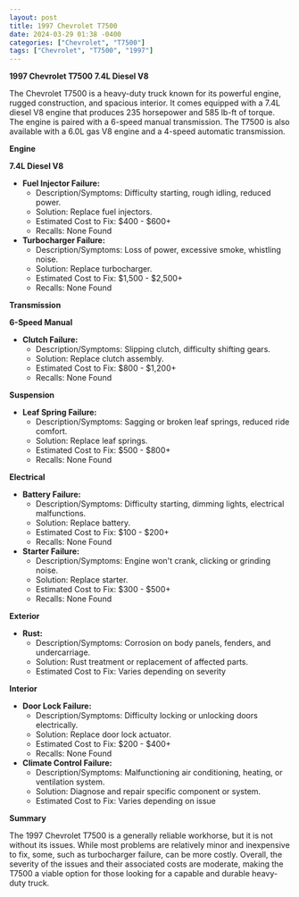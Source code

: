 ```yaml
---
layout: post
title: 1997 Chevrolet T7500
date: 2024-03-29 01:38 -0400
categories: ["Chevrolet", "T7500"]
tags: ["Chevrolet", "T7500", "1997"]
---
```

**1997 Chevrolet T7500 7.4L Diesel V8**

The Chevrolet T7500 is a heavy-duty truck known for its powerful engine, rugged construction, and spacious interior. It comes equipped with a 7.4L diesel V8 engine that produces 235 horsepower and 585 lb-ft of torque. The engine is paired with a 6-speed manual transmission. The T7500 is also available with a 6.0L gas V8 engine and a 4-speed automatic transmission.

**Engine**

**7.4L Diesel V8**

* **Fuel Injector Failure:**
    * Description/Symptoms: Difficulty starting, rough idling, reduced power.
    * Solution: Replace fuel injectors.
    * Estimated Cost to Fix: $400 - $600+
    * Recalls: None Found
* **Turbocharger Failure:**
    * Description/Symptoms: Loss of power, excessive smoke, whistling noise.
    * Solution: Replace turbocharger.
    * Estimated Cost to Fix: $1,500 - $2,500+
    * Recalls: None Found

**Transmission**

**6-Speed Manual**

* **Clutch Failure:**
    * Description/Symptoms: Slipping clutch, difficulty shifting gears.
    * Solution: Replace clutch assembly.
    * Estimated Cost to Fix: $800 - $1,200+
    * Recalls: None Found

**Suspension**

* **Leaf Spring Failure:**
    * Description/Symptoms: Sagging or broken leaf springs, reduced ride comfort.
    * Solution: Replace leaf springs.
    * Estimated Cost to Fix: $500 - $800+
    * Recalls: None Found

**Electrical**

* **Battery Failure:**
    * Description/Symptoms: Difficulty starting, dimming lights, electrical malfunctions.
    * Solution: Replace battery.
    * Estimated Cost to Fix: $100 - $200+
    * Recalls: None Found
* **Starter Failure:**
    * Description/Symptoms: Engine won't crank, clicking or grinding noise.
    * Solution: Replace starter.
    * Estimated Cost to Fix: $300 - $500+
    * Recalls: None Found

**Exterior**

* **Rust:**
    * Description/Symptoms: Corrosion on body panels, fenders, and undercarriage.
    * Solution: Rust treatment or replacement of affected parts.
    * Estimated Cost to Fix: Varies depending on severity

**Interior**

* **Door Lock Failure:**
    * Description/Symptoms: Difficulty locking or unlocking doors electrically.
    * Solution: Replace door lock actuator.
    * Estimated Cost to Fix: $200 - $400+
    * Recalls: None Found
* **Climate Control Failure:**
    * Description/Symptoms: Malfunctioning air conditioning, heating, or ventilation system.
    * Solution: Diagnose and repair specific component or system.
    * Estimated Cost to Fix: Varies depending on issue

**Summary**

The 1997 Chevrolet T7500 is a generally reliable workhorse, but it is not without its issues. While most problems are relatively minor and inexpensive to fix, some, such as turbocharger failure, can be more costly. Overall, the severity of the issues and their associated costs are moderate, making the T7500 a viable option for those looking for a capable and durable heavy-duty truck.

